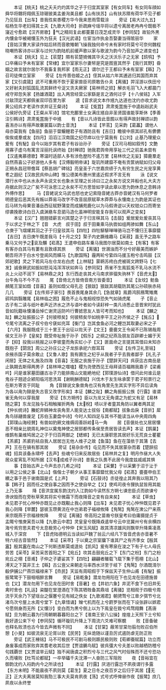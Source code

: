 <!-- { "loadSidebar": true } -->
　　本证【桃夭】桃之夭夭灼灼其华之子于归宜其室家【有女同车】有女同车顔如舜华将翺将翔佩玉琼琚彼美孟姜洵美且都【山有扶苏】山有扶苏隰有荷华不见子都乃见狂且【出车】昔我徃矣黍稷方华今我来思雨雪载涂
　　旁证【易大过九五】枯杨生华老妇得其士夫【九歌大司命】折疏麻兮瑶华将以遗兮离居老冉冉兮既极不寖近兮愈疏【汉齐房歌】气之精囘复此都蔓蔓日茂芝成灵华【参同契】故铅外黒内懐金华被褐懐玉外为狂夫【汉光武语】仕宦当作执金吾娶妻当得隂丽华
　　家【音姑汉曹大家读作姑后转而音歌雉朝飞操我独何命兮未有家时将莫兮可奈何魏程晓嘲热客诗亦以家与过何为韵陆机前缓声歌以家与歌波为韵今乃音加声之递变也】
　　本证【桃夭】见上【苌楚】隰有苌楚猗傩其华夭之沃沃乐子之无家【鸱鸮】予口卒瘏曰予未有室家【常棣】宜尔室家乐尔妻帑是究是图亶其然乎【我行其野】昏姻之故言就尔居尔不我畜复我邦家【雨无正】谓尔迁于王都曰予未有室家【緜】乃召司徒俾立室家
　　旁证【左传晋伯姬之占】侄其从姑六年其逋逃归其国而弃其家【又引虞箴】武不可重用不恢于夏家兽臣司原敢告仆夫【离骚】羿淫游以佚田兮又好射夫封狐国乱流其鲜终兮浞又贪夫厥家【易林师之损】解衣毛羽飞入大都晨门戒守郑忽失家【扬雄酒箴】出入两宫经营公家繇是言之酒何过乎【十八侯铭】入军讨敌顶定天都佩雀双印百里为家
　　逵【音求说文本作馗九达道也沈约亦收尤韵黄公绍呉才老读作求并证王粲诗】
　　本证【兎罝】肃肃兎罝施于中逵赳赳武夫公侯好仇旁证【王粲从军诗】馆宅充鄽里士女满庄馗自非圣贤国谁能享斯休【季善注引韩诗】肃肃兎罝施于中馗
　　有【音以凡诗皆此音囿以有得声故封禅颂以韵喜洧亦以有得声故褰裳篇以韵士音洗】
　　本证【芣苢】见采韵【葛藟】谓他人母亦莫我有【鱼丽】鱼丽于罶鰋鲤君子有酒防且有【吉日】瞻彼中原其祁孔有儦儦俟俟或羣或友【四月】滔滔江汉南国之纪尽瘁以仕宁莫我有【公刘】止基乃理爰众爰有【有駜】自今以始岁其有君子有谷诒孙子
　　旁证【汉司马相如叙传】文艶用寡子虚乌有寓言淫丽托讽终始【封禅颂】驰我君舆帝用享祉三代之前盖未尝有【汉逺夷慕德歌】寒温时适部人多有涉危歴险不逺万里【易林坎之无妄】獐鹿羣走自然燕喜公子好游他人多有【汉傅毅明帝诔】琁玑所建靡不奄有贡筐纳赋如归父母正朔永昌冠带儋耳【蔡邕胡广碑铭】亮皇圣于六世嘉庶绩于九有穷生民之光宠享黄耉之遐纪【汉故民呉仲山碑】惟公德美布惠州里逺近假求不言无有
　　泳【说文潜行水中也从水永声永说文长也象水巠理之长诗曰江之永矣方说文并船也礼大夫方舟据此则汉之广矣不可泳思江之永矣不可方思皆如字读此章以思为韵休息之息韩诗外傅作思】
　　马【音姥说文马武也怒也史记索隐音姥古莽亦音姥汉有马何罗者明德皇后恶其先有叛以莽易马改字不改音屈原赋草木莽莽与永懐南土为韵是其证也后马转为母果音潘岳西征赋野蒲变而成脯苑鹿化以为马假谗逆以天权钳众口而寄坐缪袭挽歌诗白日入虞渊悬车息驷马造化虽神明安能复存我可以观声之变矣】
　　本证【汉广】翘翘错薪言刈其楚之子于归言秣其马【击鼓】爰居爰处爰丧其马于以求之于林之下【音　大虎　叔于田】叔于田乗乘马执辔如组两骖如舞【东山】仓庚于飞熠燿其羽之子于归皇驳其马【四牡】四牡騑騑啴啴骆马岂不懐归王事靡盬【吉日】吉日庚午既差我马【十月之交】棸子内史蹶维趣马【采菽】虽无予之路车乗马又何予之衮及黼【崧髙】王遣申伯路车乗马我图尔居莫如南土【有客】有客有客亦白其马有萋有且敦琢其旅
　　旁证【离骚】世溷浊而不分兮好蔽美而嫉妒朝吾将济于白水兮登阆风而緤马【九歌国殇】霾两轮兮絷四马援玉枹兮击鸣鼓【汉郊祀歌】灵之下若风马左仓龙右白虎【上林赋】蒙鹖苏绔白虎被斑文跨野马【七发】诚奋厥武如振如怒沌沌浑浑状如奔马【参同契】燕雀不生鳯狐兎不乳马水流不炎上火动不润下【易林鼎之夬】东行西走丧其犬马南求骅骝失驹林下【音虎太】台牛角马不今不古
　　尾【音倚北方皆倚音南方皆委音】
　　本证【汝坟】鲂鱼頳尾王室如燬【音喜】虽则如燬父母孔迩【狼跋】狼跋其胡载防其尾公孙硕肤赤舄几几
　　旁证【左传郑子家引】畏首畏尾身其余几【急就章】鳯爵鸿鹄鴈鹜雉鹰鹞鸨鸹翳雕尾【易林临之困】履危不止与鬼相视惊恐失气如骑虎尾
　　子【音止古子有二读与纸叶者声近济水之济与语叶者如今读耔梓一类凡诗悉止音晋宋时犹此音如阮籍咏懐潘岳悼亡谢灵运防吟行曹摅思友人皆可考而知也】
　　本证【麟之趾】麟之趾振振公子【何彼秾矣】何彼秾矣华如桃李平王之孙齐侯之子【旄丘】兮尾兮流离之子叔兮伯兮褎如充耳【衡门】岂其食鱼必河之鲤岂其取妻必宋之子【六月】我服既成于三十里王于出征以佐天子【文王】亹亹文王令闻不已陈锡哉周侯文王孙子【皇矣】既受帝祉施于孙子【假乐】之纲之纪燕及朋友百辟卿士媚于天子【抑】投我以桃报之以李彼童而角实虹小子【又】匪面命之言提其耳借曰未知亦既抱子【閟宫】周公之孙庄公之子龙旂承祀六辔耳耳
　　旁证【左传卫礼至铭】余掖杀国子莫余敢止【又鲁人歌】我有圃生之杞乎从我者子乎去我者鄙乎【礼孔子闲居】无体之礼施及四海【音喜】无服之丧施于孙子【楚辞天问】呉获迄古南岳是止孰期去斯得两男子【易林坤之噬嗑】稷为尧使西见王母拜请百福赐我嘉子【梁甫吟】问是谁家墓田疆古冶子力能排南山文能絶地纪【郭璞游仙诗】借问此何谁云是鬼谷子翘迹企颍阳临河思洗耳【谢眺酬德赋】兴伐木于友生咏承筐于君子矧景行之在斯方寄言于同耻
　　角【音録说文象兽角也汉有角里先生其实字形不异后读角为各以甪为録是失古音又改字形矣】本证【麟之趾】麟之角振振公族【行露】谁谓雀无角何以穿我屋
　　旁证【东方朔传】臣以为龙又无角谓之为蛇又有足【易林随之蒙】东龙见独与石相触摧折两角【太棿】啧以牙者童其角防以翼者两其足【仲长统诗】螣蛇弃鳞神龙丧角至人能变达士拔俗【南都赋】拔象齿戾【音折】犀角鸟铩翮兽废足【苏伯玉妻盘中诗】今时人知四足与其书不能读当从中央周四角【郭璞山海经賛】有兽如豹厥文维缛闾善跃崄马一角
　　居【音倨处也又居居懐恶不相亲比貌周礼神位以奠鬼神使之居郅都传条侯至贵居皆读去声】本证【鹊巢】维鹊有巢维鸠居之之子于归百两御之【蟋蟀】无已太康职思其居好乐无荒良士瞿瞿【羔裘】羔裘豹袪自我人居居岂无他人维子之故【鱼藻】鱼在在藻依于其蒲【去声】王在在镐有那其居
　　旁证【易杂卦传】屯见而不失其居蒙杂而着【楚辞招魂】招具该备永啸呼【去声】些魂兮归来反故居些【易林井之复】明月作昼大人失居众星宵乱不知所据【汉韦成戒子孙诗】昔我之队畏不此居今我度兹戚戚其惧
　　事【音始古声上今声去亦几希之间】
　　本证【采蘩】于以采蘩于沼于沚于以用之公侯之事【北山】偕偕士子朝夕从事王事靡盬忧我父母【崧髙】亹亹申伯王纉之事于邑于谢南国是式【上声】
　　旁证【石鼓诗】丞徒徨止其奔我以阻其乃事【韩子】因而任之使自事之因而予之使自举之【又】使鸡司夜令狸执鼠皆用其能上乃无事
　　降【音洪宜属东韵沈约入江韵如今读然东方朔七谏忠臣贞而欲谏兮谗谀毁而在旁秋草荣其将实兮微霜下而夜降音之变有自来矣】
　　本证【草虫】未见君子忧心忡忡亦既见止亦既觏止我心则降【出车】未见君子忧心忡忡既见君子我心则降【旱麓】瑟彼玉瓒黄流在中岂弟君子福禄攸降【鳬鹥】鳬鹥在潨公尸来燕来宗既燕于宗福禄攸降
　　旁证【离骚】帝高阳之苗裔兮朕皇考曰伯庸摄提贞于孟陬兮惟庚寅吾以降【九歌云中君】灵皇皇兮既降猋逺举兮云中览冀州兮有余横四海兮焉穷思夫君兮太息极劳心兮忡仲【宋玉风赋】故其清凉雄风则飘举升降乘凌髙城入于深宫
　　下【音虎陆德明云当读如戸魏了翁云六经凡下皆音虎舎亦音暑不特六经古音皆然】
　　本证【采苹】于以奠之宗室牖下谁其尸之有齐季女【殷其靁】殷其靁在南山之下何斯违斯莫或遑处【凯风】爰有寒泉在浚之下有子七人母氏劳苦【采苓】采苦采苦首阳之下【宛丘】坎其击鼓宛丘之下【东门之枌】东门之枌宛丘之栩【音甫】子仲之子婆娑其下【四牡】翩翩者鵻载飞载下集于苞栩【北山】溥天之下莫非王土【緜】古公亶父来朝走马率西水浒至于岐下【鳬鹥】尔酒既湑尔殽伊脯公尸燕饮福禄来下【烝民】天监有周昭假于下保兹天子生仲山甫【有駜】振振鹭鹭于下鼓咽咽醉言舞
　　旁证【易乾象】潜龙勿用阳在下也见龙在田德施普也【又】潜龙勿用下也见龙在田时舍【音暑】也【井初六象】井泥不食下也旧井旡禽时舍也【礼运】粢醍在堂澄酒在下陈其牺牲备其鼎俎【离骚】览相观于四极兮周流乎天余乃下望瑶台之偃蹇兮见有娀之佚女【九歌湘君】朝骋骛兮江臯夕弭节兮北渚鸟次兮屋上水周兮堂下【九章惜诵】矰弋机而在上兮罻罗张而在下设张辟以娯君兮愿侧身而无所【又懐沙】变白而为黒兮倒上以为下鳯皇在笯兮鸡骛翔舞【髙唐赋】旦为朝云暮为行雨朝朝暮暮阳台之下【淮南王安八公操】煌煌上天照下土兮知我好道公来下兮【参同契】循环璇玑升降上下周流六爻难可察覩
　　败【音备破也释名败溃也古今皆去声微有不同】
　　本证【甘棠】蔽芾甘棠勿翦勿败召伯所憩【小旻】如彼流泉无沦胥以败【民劳】无纵诡随以谨丑厉式遏防虐无防正败
　　旁证【武王棰铭】马不可极民不可剧马极则踬民极则败【荀卿蚕赋篇】功立而身废事成而家败弃其耆老收其后世【贾谊鵩鸟赋】彼呉彊大兮夫差以败越栖防稽兮句践覇世【又贾谊旱云赋】独不闻唐虞之积烈兮与三代之风气时俗殊而不还兮恐功久而壊败【杜笃论都赋】一卒举礧千夫沈滞一人奋防三军阻败
　　夜【音裕宜在御韵沈约入祃韵内今之所读也】
　　本证【行露】厌浥行露岂不夙夜谓行多露【东方未明】不能晨夜不夙则莫【葛生】夏之日冬之夜百岁之后归于其居【无正】正大夫离居莫知我勚三事大夫莫肯夙夜【荡】式号式呼俾昼作夜【振鹭】庶几夙夜以永终誉
